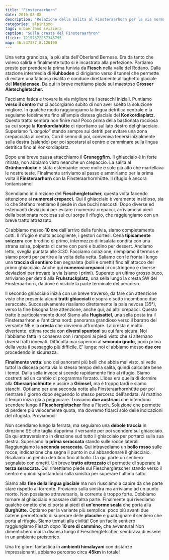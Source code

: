 ```yaml
---
title: "Finsteraarhorn"
date: 2016-08-08
description: "Relazione della salita al Finsteraarhorn per la via normale dalla Finsteraarhornhütte"
categories: alpinismo
tags: orbaerland svizzera
caption: "Sulla cresta del Finsteraarhron"
flickr: 72157672257346795
map: 46.537387,8.126100
---
```


Una vetta grandiosa, la più alta dell'Oberland Bernese. Era da tanto che volevo salirla e finalmente tutto si è incastrato alla perfezione. Partiamo presto per prendere la prima funivia da **Fiesch** nella valle del Rodano. Dalla stazione intermedia di **Kuhboden** ci dirigiamo verso il tunnel che permette di evitare una faticosa risalita e conduce direttamente al laghetto glaciale del **Marjelensee**. Da qui in breve mettiamo piede sul maestoso **Grosser Aletschgletscher.**

Facciamo fatica e trovare la via migliore tra i seracchi iniziali. Puntiamo **verso il centro** ma ci accorgiamo subito di non aver scelto la soluzione migliore. In qualche modo raggiungiamo la lingua detritica centrale e la seguiamo fedelmente fino all'ampia distesa glaciale del **Konkordiaplatz.** Questo tratto sembra non finire mai! Poco prima della bastionata rocciosa su cui sorge la **Konkordiahütte** ci riportiamo sul lato destro del ghiacciaio. Superiamo *"L'angolo"* stando sempre sui detriti per evitare una zona crepacciata al centro. Con il senno di poi, conveniva tenersi inizialmente sulla destra (salendo) per poi spostarsi al centro e camminare sulla lingua detritica fino al Konkordiaplatz.

Dopo una breve pausa attacchiamo il **Gruneggfirn.** Il ghiacciaio è in forte ritirata, non abbiamo visto neanche un crepaccio. La salita al **Grünhornlücke** è stata estenuante: neve molle e sole già alto che martellava le nostre teste. Finalmente arriviamo al passo e ammiriamo per la prima volta il **Finsteraarhorn** con la Finsteraarhornhütte. Il rifugio è ancora lontanissimo! 

Scendiamo in direzione del **Fieschergletscher,** questa volta facendo attenzione ai **numerosi crepacci.** Qui il ghiacciaio è veramente insidioso, sia io che Stefano mettiamo il piede in due buchi nascosti. Dopo diverse ed estenuanti deviazioni per evitare i numerosi crepacci, arriviamo ai piedi della bestionata rocciosa sui cui sorge il rifugio, che raggiungiamo con un breve tratto attrezzato.

Ci abbiamo messo **10 ore** dall'arrivo della funivia, siamo completamente cotti. Il rifugio è molto accogliente, i gestori cortesi. Cena **tipicamente svizzera** con brodino di primo, intermezzo di insalata condita con una strana salsa, polpetta di carne con purè e budino per dessert. Andiamo letto, sveglia puntata alle 3:30. Facciamo colazione, riempiamo il termos e siamo pronti per partire alla volta della vetta. Saliamo con le frontali lungo una **traccia di sentiero** ben segnalata (bolli e ometti) fino all'attacco del primo ghiacciaio. Anche qui **numerosi crepacci** ci costringono e diverse deviazioni per trovare la via (siamo i primi). Superato un ultimo grosso buco, arriviamo per detriti alla **Fruhstuckplatz,** una sella lungo la cresta SW del Finsteraarhorn, da dove è visibile la parte terminale del percorso.

Il secondo ghiacciaio inizia con un breve traverso, da fare con attenzione visto che presenta alcuni **tratti ghiacciati** e sopra e sotto incombono due seraccate. Successivamente risaliamo direttamente la pala nevosa (35°), verso la fine bisogna fare attenzione, anche qui, ad altri crepacci. Questo tratto è particolarmente duro! Siamo alla **Hugisattel**, una sella posta tra il Finsteraarhron e l'anticima nord: panorama grandioso verso il baratro del versante NE e la **cresta** che dovremo affrontare. La cresta è molto divertente, ottima roccia con **diversi spuntoni** su cui fare sicura. Noi l'abbiamo fatta in conserva con i ramponi ai piedi visto che si alternano diversi tratti innevati. Difficoltà mai superiori al **secondo grado,** poco prima della vetta il pessaggio più difficile. E' lunga: noi ci abbiamo messo **due ore** procedendo in sicurezza.

**Finalmente vetta:** uno dei panorami più belli che abbia mai visto, si vede tutto! la discesa porta via lo stesso tempo della salita, quindi calcolate bene i tempi. Dalla sella invece si scende rapidamente fino al rifugio. Siamo costretti ad un cambio di programma forzato. L'idea era quella di dormire alla **Oberaarjochhütte** e uscire a **Grimsel,** ma è troppo tardi e siamo stanchi. Optiamo per una seconda notte alla Finsteraarhornhütte per poi rientrare il giorno dopo seguendo lo stesso percorso dell'andata. Al mattino il tempo inizia già a peggiorare. Troviamo **due austriaci** che intendono scendere lungo il **Fieschergletscher** fino a Fiesch. Soluzione che permette di perdere più velocemente quota, ma dovremo fidarci solo delle indicazioni del rifugista. Proviamoci!

Non scendiamo lungo la ferrata, ma seguiamo una **debole traccia** in direzione SE che taglia dapprima il versante per poi scendere sul ghiacciaio. Da qui attraversiamo in direzione sud tutto il ghiacciaio per portarci sulla sua destra. Superiamo la **prima seraccata** stando sulle rocce laterali. Raggiungiamo la **seconda seraccata.** Qui intravediamo un **bollo rosso** sulle rocce, indicazione che segna il punto in cui abbandonare il ghiacciaio. Risaliamo un pendio detritico fino al bollo. Da qui parte un sentiero segnalato con ometti. Un breve **tratto attrezzato** ci permette di superare la **terza seraccata.** Qui rimettiamo piede sul Fieschergletscher stando verso il centro e quindi spostandoci sulla sinistra per superare l'ultimo salto.

Siamo alla **fine della lingua glaciale** ma non riusciamo a capire da che parte stare rispetto al torrente. Proviamo sulla sinistra ma arriviamo ad un punto morto. Non possiamo attraversarlo, la corrente è troppo forte. Dobbiamo tornare al ghiacciaio e passare dall'altra parte. Finalmente qui rivediamo qualche ometto che ci porta ai piedi di **un'enorme scala** che porta alla **Burghütte.** Optiamo per la variante più semplice: poco più avanti due catene permettondo di superare delle **placche** e guadagnare il sentiero che porta al rifugio. Siamo tornati alla civiltà! Con un facile sentiero raggiungiamo Fiesch dopo **10 ore di cammino,** che avventura! Non dimenticherò mai la discesa lungo il Fieschergletscher, sembrava di essere in un ambiente preistorico.

Una tre giorni fantastica in **ambienti himalayani** con distanze impressionanti, abbiamo percorso circa **45km** in totale!